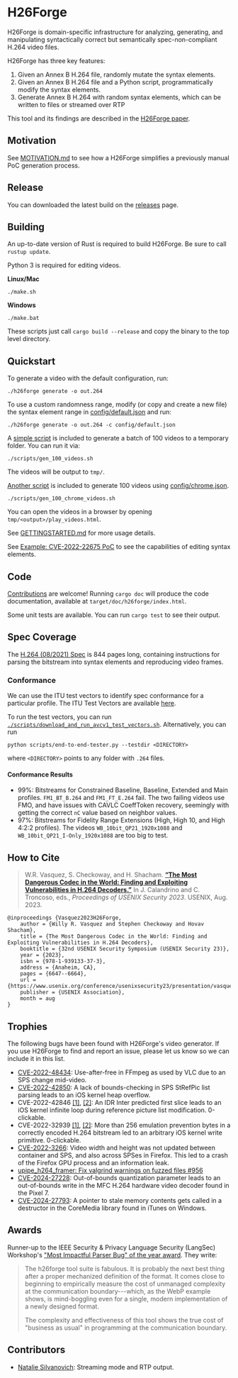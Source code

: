 # H26Forge

H26Forge is domain-specific infrastructure for analyzing, generating, and manipulating syntactically correct but semantically spec-non-compliant H.264 video files.

H26Forge has three key features:
1. Given an Annex B H.264 file, randomly mutate the syntax elements.
2. Given an Annex B H.264 file and a Python script, programmatically modify the syntax elements.
3. Generate Annex B H.264 with random syntax elements, which can be written to files or streamed over RTP

This tool and its findings are described in the [H26Forge paper](https://wrv.github.io/h26forge.pdf).

## Motivation

See [MOTIVATION.md](docs/MOTIVATION.md) to see how a H26Forge simplifies a previously manual PoC generation process.

## Release

You can downloaded the latest build on the [releases](https://github.com/h26forge/h26forge/releases) page.

## Building

An up-to-date version of Rust is required to build H26Forge. Be sure to call `rustup update`.

Python 3 is required for editing videos.

**Linux/Mac**
```
./make.sh
```

**Windows**
```
./make.bat
```

These scripts just call `cargo build --release` and copy the binary to the top level directory.

## Quickstart

To generate a video with the default configuration, run:
```
./h26forge generate -o out.264
```

To use a custom randomness range, modify (or copy and create a new file) the syntax element range in [config/default.json](config/default.json) and run:
```
./h26forge generate -o out.264 -c config/default.json
```

A [simple script](scripts/gen_100_videos.sh) is included to generate a batch of 100 videos to a temporary folder. You can run it via:
```
./scripts/gen_100_videos.sh
```
The videos will be output to `tmp/`.


[Another script](scripts/gen_100_chrome_videos.sh) is included to generate 100 videos using [config/chrome.json](config/chrome.json).
```
./scripts/gen_100_chrome_videos.sh
```
You can open the videos in a browser by opening `tmp/<output>/play_videos.html`.


See [GETTINGSTARTED.md](docs/GETTINGSTARTED.md) for more usage details.

See [Example: CVE-2022-22675 PoC](docs/EDITING.md#example-cve-2022-22675-poc) to see the capabilities of editing syntax elements.

## Code

[Contributions](docs/CONTRIBUTING.md) are welcome! Running `cargo doc` will produce the code documentation, available at `target/doc/h26forge/index.html`.

Some unit tests are available. You can run `cargo test` to see their output.

## Spec Coverage

The [H.264 (08/2021) Spec](https://www.itu.int/rec/T-REC-H.264-202108-I/en) is 844 pages long, containing instructions for parsing the bitstream into syntax elements and reproducing video frames.

### Conformance

We can use the ITU test vectors to identify spec conformance for a particular profile. The ITU Test Vectors are available [here](https://www.itu.int/net/ITU-T/sigdb/spevideo/VideoForm-s.aspx?val=102002641).

To run the test vectors, you can run [`./scripts/download_and_run_avcv1_test_vectors.sh`](scripts/download_and_run_avcv1_test_vectors.sh). Alternatively, you can run
```
python scripts/end-to-end-tester.py --testdir <DIRECTORY>
```
where `<DIRECTORY>` points to any folder with `.264` files.

#### Conformance Results

- 99%: Bitstreams for Constrained Baseline, Baseline, Extended and Main profiles. `FM1_BT_B.264` and `FM1_FT_E.264` fail. The two failing videos use FMO, and have issues with CAVLC CoeffToken recovery, seemingly with getting the correct `nC` value based on neighbor values.
- 97%: Bitstreams for Fidelity Range Extensions (High, High 10, and High 4:2:2 profiles). The videos `WB_10bit_QP21_1920x1088` and `WB_10bit_QP21_I-Only_1920x1088` are too big to test.

## How to Cite

> W.R. Vasquez, S. Checkoway, and H. Shacham. [**“The Most Dangerous Codec in the World: Finding and Exploiting Vulnerabilities in H.264 Decoders.”**](https://wrv.github.io/h26forge.pdf) In J. Calandrino and C. Troncoso, eds., *Proceedings of USENIX Security 2023*. USENIX, Aug. 2023.

```
@inproceedings {Vasquez2023H26Forge,
    author = {Willy R. Vasquez and Stephen Checkoway and Hovav Shacham},
    title = {The Most Dangerous Codec in the World: Finding and Exploiting Vulnerabilities in H.264 Decoders},
    booktitle = {32nd USENIX Security Symposium (USENIX Security 23)},
    year = {2023},
    isbn = {978-1-939133-37-3},
    address = {Anaheim, CA},
    pages = {6647--6664},
    url = {https://www.usenix.org/conference/usenixsecurity23/presentation/vasquez},
    publisher = {USENIX Association},
    month = aug
}
```

## Trophies

The following bugs have been found with H26Forge's video generator. If you use H26Forge to find and report an issue, please let us know so we can include it in this list.
- [CVE-2022-48434](https://nvd.nist.gov/vuln/detail/CVE-2022-48434): Use-after-free in FFmpeg as used by VLC due to an SPS change mid-video.
- [CVE-2022-42850](https://support.apple.com/en-us/HT213530): A lack of bounds-checking in SPS StRefPic list parsing leads to an iOS kernel heap overflow.
- CVE-2022-42846 [[1]](https://support.apple.com/en-us/HT213531), [[2]](https://support.apple.com/en-us/HT213530): An IDR Inter predicted first slice leads to an iOS kernel infinite loop during reference picture list modification. 0-clickable.
- CVE-2022-32939 [[1]](https://support.apple.com/en-us/HT213490), [[2]](https://support.apple.com/en-us/HT213489): More than 256 emulation prevention bytes in a correctly encoded H.264 bitstream led to an arbitrary iOS kernel write primitive. 0-clickable.
- [CVE-2022-3266](https://www.mozilla.org/en-US/security/advisories/mfsa2022-40/#CVE-2022-3266): Video width and height was not updated between container and SPS, and also across SPSes in Firefox. This led to a crash of the Firefox GPU process and an information leak.
- [upipe_h264_framer: Fix valgrind warnings on fuzzed files #956](https://github.com/Upipe/upipe/pull/956)
- [CVE-2024-27228](https://bugs.chromium.org/p/project-zero/issues/detail?id=2512): Out-of-bounds quantization parameter leads to an out-of-bounds write in the MFC H.264 hardware video decoder found in the Pixel 7.
- [CVE-2024-27793](https://support.apple.com/en-us/HT214099): A pointer to stale memory contents gets called in a destructor in the CoreMedia library found in iTunes on Windows.

## Awards

Runner-up to the IEEE Security & Privacy Language Security (LangSec) Workshop's ["Most Impactful Parser Bug" of the year award](https://langsec.org/spw24/bugs-of-the-year-awards.html). They write:

> The h26forge tool suite is fabulous. It is probably the next best thing after a
> proper mechanized definition of the format. It comes close to beginning to
> empirically measure the cost of unmanaged complexity at the communication
> boundary---which, as the WebP example shows, is mind-boggling even for a single,
> modern implementation of a newly designed format.
> 
> The complexity and effectiveness of this tool shows the true cost of "business
> as usual" in programming at the communication boundary.


## Contributors

- [Natalie Silvanovich](https://github.com/natashenka): Streaming mode and RTP output.